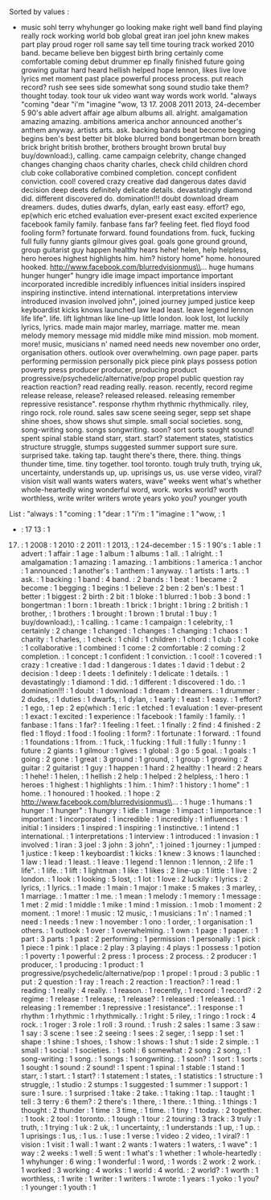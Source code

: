 Sorted by values :
- music sohl terry whyhunger go looking make right well band find playing really rock working world bob global great iran joel john knew makes part play proud roger roll same say tell time touring track worked 2010 band. became believe ben biggest birth bring certainly come comfortable coming debut drummer ep finally finished future going growing guitar hard heard hellish helped hope lennon, likes live love lyrics met moment past place powerful process process. put reach record? rush see sees side somewhat song sound studio take them? thought today. took tour uk video want way words work world. "always "coming "dear "i'm "imagine "wow, 13 17. 2008 2011 2013, 24-december 5 90's able advert affair age album albums all. alright. amalgamation amazing amazing. ambitions america anchor announced another's anthem anyway. artists arts. ask. backing bands beat become begging begins ben's best better bit bloke blurred bond bongertman born breath brick bright british brother, brothers brought brown brutal buy buy/download:), calling. came campaign celebrity, change changed changes changing chaos charity charles, check child children chord club coke collaborative combined completion. concept confident conviction. cool! covered crazy creative dad dangerous dates david decision deep deets definitely delicate details. devastatingly diamond did. different discovered do. domination!!! doubt download dream dreamers. dudes, duties dwarfs, dylan, early east easy. effort? ego, ep(which eric etched evaluation ever-present exact excited experience facebook family family. fanbase fans far? feeling feet. fled floyd food fooling form? fortunate forward. found foundations from. fuck, fucking full fully funny giants gilmour gives goal. goals gone ground ground, group guitarist guy happen healthy hears hehe! helen, help helpless, hero heroes highest highlights him. him? history home" home. honoured hooked. http://www.facebook.com/blurredvisionmus\\... huge humans hunger hunger" hungry idle image impact importance important incorporated incredible incredibly influences initial insiders inspired inspiring instinctive. intend international. interpretations interview introduced invasion involved john", joined journey jumped justice keep keyboardist kicks knows launched law lead least. leave legend lennon life life". life. lift lightman like line-up little london. look lost, lot luckily lyrics, lyrics. made main major marley, marriage. matter me. mean melody memory message mid middle mike mind mission. mob moment. more! music, musicians n' named need needs new november ono order, organisation others. outlook over overwhelming. own page paper. parts performing permission personally pick piece pink plays possess potion poverty press producer producer, producing product progressive/psychedelic/alternative/pop propel public question ray reaction reaction? read reading really. reason. recently, record regime release release, release? released released. releasing remember repressive resistance". response rhythm rhythmic rhythmically. riley, ringo rock. role round. sales saw scene seeing seger, sepp set shape shine shoes, show shows shut simple. small social societies. song, song-writing song. songs songwriting. soon? sort sorts sought sound! spent spinal stable stand starr, start. start? statement states, statistics structure struggle, stumps suggested summer support sure sure. surprised take. taking tap. taught there's there, there. thing. things thunder time, time. tiny together. tool toronto. tough truly truth, trying uk, uncertainty, understands up, up. uprisings us, us. use verse video, viral? vision visit wall wants waters waters, wave" weeks went what's whether whole-heartedly wing wonderful word, work. works world? worth worthless, write writer writers wrote years yoko you? younger youth 

List :
"always : 1
"coming : 1
"dear : 1
"i'm : 1
"imagine : 1
"wow, : 1
- : 17
13 : 1
17. : 1
2008 : 1
2010 : 2
2011 : 1
2013, : 1
24-december : 1
5 : 1
90's : 1
able : 1
advert : 1
affair : 1
age : 1
album : 1
albums : 1
all. : 1
alright. : 1
amalgamation : 1
amazing : 1
amazing. : 1
ambitions : 1
america : 1
anchor : 1
announced : 1
another's : 1
anthem : 1
anyway. : 1
artists : 1
arts. : 1
ask. : 1
backing : 1
band : 4
band. : 2
bands : 1
beat : 1
became : 2
become : 1
begging : 1
begins : 1
believe : 2
ben : 2
ben's : 1
best : 1
better : 1
biggest : 2
birth : 2
bit : 1
bloke : 1
blurred : 1
bob : 3
bond : 1
bongertman : 1
born : 1
breath : 1
brick : 1
bright : 1
bring : 2
british : 1
brother, : 1
brothers : 1
brought : 1
brown : 1
brutal : 1
buy : 1
buy/download:), : 1
calling. : 1
came : 1
campaign : 1
celebrity, : 1
certainly : 2
change : 1
changed : 1
changes : 1
changing : 1
chaos : 1
charity : 1
charles, : 1
check : 1
child : 1
children : 1
chord : 1
club : 1
coke : 1
collaborative : 1
combined : 1
come : 2
comfortable : 2
coming : 2
completion. : 1
concept : 1
confident : 1
conviction. : 1
cool! : 1
covered : 1
crazy : 1
creative : 1
dad : 1
dangerous : 1
dates : 1
david : 1
debut : 2
decision : 1
deep : 1
deets : 1
definitely : 1
delicate : 1
details. : 1
devastatingly : 1
diamond : 1
did. : 1
different : 1
discovered : 1
do. : 1
domination!!! : 1
doubt : 1
download : 1
dream : 1
dreamers. : 1
drummer : 2
dudes, : 1
duties : 1
dwarfs, : 1
dylan, : 1
early : 1
east : 1
easy. : 1
effort? : 1
ego, : 1
ep : 2
ep(which : 1
eric : 1
etched : 1
evaluation : 1
ever-present : 1
exact : 1
excited : 1
experience : 1
facebook : 1
family : 1
family. : 1
fanbase : 1
fans : 1
far? : 1
feeling : 1
feet. : 1
finally : 2
find : 4
finished : 2
fled : 1
floyd : 1
food : 1
fooling : 1
form? : 1
fortunate : 1
forward. : 1
found : 1
foundations : 1
from. : 1
fuck, : 1
fucking : 1
full : 1
fully : 1
funny : 1
future : 2
giants : 1
gilmour : 1
gives : 1
global : 3
go : 5
goal. : 1
goals : 1
going : 2
gone : 1
great : 3
ground : 1
ground, : 1
group : 1
growing : 2
guitar : 2
guitarist : 1
guy : 1
happen : 1
hard : 2
healthy : 1
heard : 2
hears : 1
hehe! : 1
helen, : 1
hellish : 2
help : 1
helped : 2
helpless, : 1
hero : 1
heroes : 1
highest : 1
highlights : 1
him. : 1
him? : 1
history : 1
home" : 1
home. : 1
honoured : 1
hooked. : 1
hope : 2
http://www.facebook.com/blurredvisionmus\\... : 1
huge : 1
humans : 1
hunger : 1
hunger" : 1
hungry : 1
idle : 1
image : 1
impact : 1
importance : 1
important : 1
incorporated : 1
incredible : 1
incredibly : 1
influences : 1
initial : 1
insiders : 1
inspired : 1
inspiring : 1
instinctive. : 1
intend : 1
international. : 1
interpretations : 1
interview : 1
introduced : 1
invasion : 1
involved : 1
iran : 3
joel : 3
john : 3
john", : 1
joined : 1
journey : 1
jumped : 1
justice : 1
keep : 1
keyboardist : 1
kicks : 1
knew : 3
knows : 1
launched : 1
law : 1
lead : 1
least. : 1
leave : 1
legend : 1
lennon : 1
lennon, : 2
life : 1
life". : 1
life. : 1
lift : 1
lightman : 1
like : 1
likes : 2
line-up : 1
little : 1
live : 2
london. : 1
look : 1
looking : 5
lost, : 1
lot : 1
love : 2
luckily : 1
lyrics : 2
lyrics, : 1
lyrics. : 1
made : 1
main : 1
major : 1
make : 5
makes : 3
marley, : 1
marriage. : 1
matter : 1
me. : 1
mean : 1
melody : 1
memory : 1
message : 1
met : 2
mid : 1
middle : 1
mike : 1
mind : 1
mission. : 1
mob : 1
moment : 2
moment. : 1
more! : 1
music : 12
music, : 1
musicians : 1
n' : 1
named : 1
need : 1
needs : 1
new : 1
november : 1
ono : 1
order, : 1
organisation : 1
others. : 1
outlook : 1
over : 1
overwhelming. : 1
own : 1
page : 1
paper. : 1
part : 3
parts : 1
past : 2
performing : 1
permission : 1
personally : 1
pick : 1
piece : 1
pink : 1
place : 2
play : 3
playing : 4
plays : 1
possess : 1
potion : 1
poverty : 1
powerful : 2
press : 1
process : 2
process. : 2
producer : 1
producer, : 1
producing : 1
product : 1
progressive/psychedelic/alternative/pop : 1
propel : 1
proud : 3
public : 1
put : 2
question : 1
ray : 1
reach : 2
reaction : 1
reaction? : 1
read : 1
reading : 1
really : 4
really. : 1
reason. : 1
recently, : 1
record : 1
record? : 2
regime : 1
release : 1
release, : 1
release? : 1
released : 1
released. : 1
releasing : 1
remember : 1
repressive : 1
resistance". : 1
response : 1
rhythm : 1
rhythmic : 1
rhythmically. : 1
right : 5
riley, : 1
ringo : 1
rock : 4
rock. : 1
roger : 3
role : 1
roll : 3
round. : 1
rush : 2
sales : 1
same : 3
saw : 1
say : 3
scene : 1
see : 2
seeing : 1
sees : 2
seger, : 1
sepp : 1
set : 1
shape : 1
shine : 1
shoes, : 1
show : 1
shows : 1
shut : 1
side : 2
simple. : 1
small : 1
social : 1
societies. : 1
sohl : 6
somewhat : 2
song : 2
song, : 1
song-writing : 1
song. : 1
songs : 1
songwriting. : 1
soon? : 1
sort : 1
sorts : 1
sought : 1
sound : 2
sound! : 1
spent : 1
spinal : 1
stable : 1
stand : 1
starr, : 1
start. : 1
start? : 1
statement : 1
states, : 1
statistics : 1
structure : 1
struggle, : 1
studio : 2
stumps : 1
suggested : 1
summer : 1
support : 1
sure : 1
sure. : 1
surprised : 1
take : 2
take. : 1
taking : 1
tap. : 1
taught : 1
tell : 3
terry : 6
them? : 2
there's : 1
there, : 1
there. : 1
thing. : 1
things : 1
thought : 2
thunder : 1
time : 3
time, : 1
time. : 1
tiny : 1
today. : 2
together. : 1
took : 2
tool : 1
toronto. : 1
tough : 1
tour : 2
touring : 3
track : 3
truly : 1
truth, : 1
trying : 1
uk : 2
uk, : 1
uncertainty, : 1
understands : 1
up, : 1
up. : 1
uprisings : 1
us, : 1
us. : 1
use : 1
verse : 1
video : 2
video, : 1
viral? : 1
vision : 1
visit : 1
wall : 1
want : 2
wants : 1
waters : 1
waters, : 1
wave" : 1
way : 2
weeks : 1
well : 5
went : 1
what's : 1
whether : 1
whole-heartedly : 1
whyhunger : 6
wing : 1
wonderful : 1
word, : 1
words : 2
work : 2
work. : 1
worked : 3
working : 4
works : 1
world : 4
world. : 2
world? : 1
worth : 1
worthless, : 1
write : 1
writer : 1
writers : 1
wrote : 1
years : 1
yoko : 1
you? : 1
younger : 1
youth : 1
